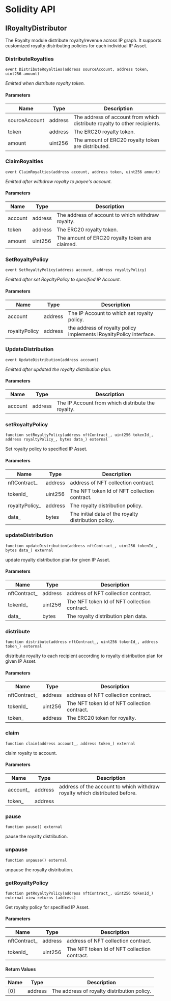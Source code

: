 # Solidity API

## IRoyaltyDistributor

The Royalty module distribute royalty/revenue across IP graph.
        It supports customized royalty distributing policies for each individual IP Asset.

### DistributeRoyalties

```solidity
event DistributeRoyalties(address sourceAccount, address token, uint256 amount)
```

_Emitted when distribute royalty token._

#### Parameters

| Name | Type | Description |
| ---- | ---- | ----------- |
| sourceAccount | address | The address of account from which distribute royalty to other recipients. |
| token | address | The ERC20 royalty token. |
| amount | uint256 | The amount of ERC20 royalty token are distributed. |

### ClaimRoyalties

```solidity
event ClaimRoyalties(address account, address token, uint256 amount)
```

_Emitted after withdraw royalty to payee's account._

#### Parameters

| Name | Type | Description |
| ---- | ---- | ----------- |
| account | address | The address of account to which withdraw royalty. |
| token | address | The ERC20 royalty token. |
| amount | uint256 | The amount of ERC20 royalty token are claimed. |

### SetRoyaltyPolicy

```solidity
event SetRoyaltyPolicy(address account, address royaltyPolicy)
```

_Emitted after set RoyaltyPolicy to specified IP Account._

#### Parameters

| Name | Type | Description |
| ---- | ---- | ----------- |
| account | address | The IP Account to which set royalty policy. |
| royaltyPolicy | address | the address of royalty policy implements IRoyaltyPolicy interface. |

### UpdateDistribution

```solidity
event UpdateDistribution(address account)
```

_Emitted after updated the royalty distribution plan._

#### Parameters

| Name | Type | Description |
| ---- | ---- | ----------- |
| account | address | The IP Account from which distribute the royalty. |

### setRoyaltyPolicy

```solidity
function setRoyaltyPolicy(address nftContract_, uint256 tokenId_, address royaltyPolicy_, bytes data_) external
```

Set royalty policy to specified IP Asset.

#### Parameters

| Name | Type | Description |
| ---- | ---- | ----------- |
| nftContract_ | address | address of NFT collection contract. |
| tokenId_ | uint256 | The NFT token Id of NFT collection contract. |
| royaltyPolicy_ | address | The royalty distribution policy. |
| data_ | bytes | The initial data of the royalty distribution policy. |

### updateDistribution

```solidity
function updateDistribution(address nftContract_, uint256 tokenId_, bytes data_) external
```

update royalty distribution plan for given IP Asset.

#### Parameters

| Name | Type | Description |
| ---- | ---- | ----------- |
| nftContract_ | address | address of NFT collection contract. |
| tokenId_ | uint256 | The NFT token Id of NFT collection contract. |
| data_ | bytes | The royalty distribution plan data. |

### distribute

```solidity
function distribute(address nftContract_, uint256 tokenId_, address token_) external
```

distribute royalty to each recipient according to royalty distribution plan for given IP Asset.

#### Parameters

| Name | Type | Description |
| ---- | ---- | ----------- |
| nftContract_ | address | address of NFT collection contract. |
| tokenId_ | uint256 | The NFT token Id of NFT collection contract. |
| token_ | address | The ERC20 token for royalty. |

### claim

```solidity
function claim(address account_, address token_) external
```

claim royalty to account.

#### Parameters

| Name | Type | Description |
| ---- | ---- | ----------- |
| account_ | address | address of the account to which withdraw royalty which distributed before. |
| token_ | address |  |

### pause

```solidity
function pause() external
```

pause the royalty distribution.

### unpause

```solidity
function unpause() external
```

unpause the royalty distribution.

### getRoyaltyPolicy

```solidity
function getRoyaltyPolicy(address nftContract_, uint256 tokenId_) external view returns (address)
```

Get royalty policy for specified IP Asset.

#### Parameters

| Name | Type | Description |
| ---- | ---- | ----------- |
| nftContract_ | address | address of NFT collection contract. |
| tokenId_ | uint256 | The NFT token Id of NFT collection contract. |

#### Return Values

| Name | Type | Description |
| ---- | ---- | ----------- |
| [0] | address | The address of royalty distribution policy. |

